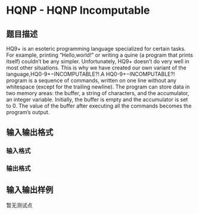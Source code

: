 # HQNP - HQNP Incomputable

## 题目描述

HQ9+ is an esoteric programming language specialized for certain tasks. For example, printing “Hello,world!” or writing a quine (a program that prints itself) couldn’t be any simpler. Unfortunately, HQ9+ doesn’t do very well in most other situations. This is why we have created our own variant of the language,HQ0-9+−INCOMPUTABLE?!.A HQ0-9+−INCOMPUTABLE?! program is a sequence of commands, written on one line without any whitespace (except for the trailing newline). The program can store data in two memory areas: the buffer, a string of characters, and the accumulator, an integer variable. Initially, the buffer is empty and the accumulator is set to 0. The value of the buffer after executing all the commands becomes the program’s output.

## 输入输出格式

### 输入格式

### 输出格式

## 输入输出样例

暂无测试点

